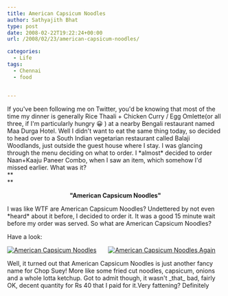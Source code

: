 ```yaml
---
title: American Capsicum Noodles
author: Sathyajith Bhat
type: post
date: 2008-02-22T19:22:24+00:00
url: /2008/02/23/american-capsicum-noodles/

categories:
  - Life
tags:
  - Chennai
  - food


---
```

If you've been following me on Twitter, you'd be knowing that most of the time my dinner is generally Rice Thaali + Chicken Curry / Egg Omlette(or all three, if I'm particularly hungry 😀 ) at a nearby Bengali restaurant named Maa Durga Hotel. Well I didn't want to eat the same thing today, so decided to head over to a South Indian vegetarian restaurant called Balaji Woodlands, just outside the guest house where I stay. I was glancing through the menu deciding on what to order. I \*almost\* decided to order Naan+Kaaju Paneer Combo, when I saw an item, which somehow I'd missed earlier. What was it?  
**  
** 

<p align="center">
  <strong>"American Capsicum Noodles"</strong>
</p>

I was like WTF are American Capsicum Noodles? Undettered by not even \*heard\* about it before, I decided to order it. It was a good 15 minute wait before my order was served. So what are American Capsicum Noodles?

Have a look:

<!--more-->

  
[![American Capsicum Noodles][1]][2]       [![American Capsicum Noodles,Again][3]][4]

Well, it turned out that American Capsicum Noodles is just another fancy name for Chop Suey! More like some fried cut noodles, capsicum, onions and a whole lotta ketchup. Got to admit though, it wasn't \_that\_ bad, fairly OK, decent quantity for Rs 40 that I paid for it.Very fattening? Definitely

 [1]: https://farm4.static.flickr.com/3079/2283619985_e77bbb0ba6_m.jpg
 [2]: https://www.flickr.com/photos/sathyabhat/2283619985/ "American Capsicum Noodles"
 [3]: https://farm4.static.flickr.com/3212/2284404608_c917b033d9_m.jpg
 [4]: https://www.flickr.com/photos/sathyabhat/2284404608/ "American Capsicum Noodles, Again"
